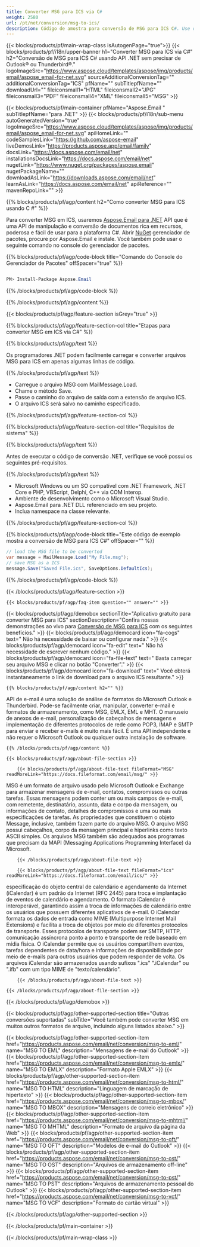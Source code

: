 ```yaml
---
title: Converter MSG para ICS via C#
weight: 2580
url: /pt/net/conversion/msg-to-ics/
description: Código de amostra para conversão de MSG para ICS C#. Use o código de exemplo da API para arquivos MSG em lote para conversão ICS em VB.NET, Asp.NET ou qualquer aplicativo baseado em .NET.
---
```


{{< blocks/products/pf/main-wrap-class isAutogenPage="true">}}
{{< blocks/products/pf/i18n/upper-banner h1="Converter MSG para ICS via C#" h2="Conversão de MSG para ICS C# usando API .NET sem precisar de Outlook® ou Thunderbird®." logoImageSrc="https://www.aspose.cloud/templates/aspose/img/products/email/aspose_email-for-net.svg" sourceAdditionalConversionTag="" additionalConversionTag="ICS" pfName="" subTitlepfName="" downloadUrl="" fileiconsmall1="HTML" fileiconsmall2="JPG" fileiconsmall3="PDF" fileiconsmall4="XML" fileiconsmall5="MSG" >}}

{{< blocks/products/pf/main-container pfName="Aspose.Email " subTitlepfName="para .NET" >}}
{{< blocks/products/pf/i18n/sub-menu autoGeneratedVersion="true" logoImageSrc="https://www.aspose.cloud/templates/aspose/img/products/email/aspose_email-for-net.svg" apiHomeLink="" codeSamplesLink="https://github.com/aspose-email" liveDemosLink="https://products.aspose.app/email/family" docsLink="https://docs.aspose.com/email/net" installationsDocsLink="https://docs.aspose.com/email/net" nugetLink="https://www.nuget.org/packages/aspose.email" nugetPackageName="" downloadAsLink="https://downloads.aspose.com/email/net" learnAsLink="https://docs.aspose.com/email/net" apiReference="" mavenRepoLink="" >}}

{{% blocks/products/pf/agp/content h2="Como converter MSG para ICS usando C #" %}}

 Para converter MSG em ICS, usaremos
 [Aspose.Email para .NET](https://products.aspose.com/email/net)
 API que é uma API de manipulação e conversão de documentos rica em recursos, poderosa e fácil de usar para a plataforma C#. Abrir
 [NuGet](https://www.nuget.org/packages/aspose.email)
 gerenciador de pacotes, procure por Aspose.Email e instale. Você também pode usar o seguinte comando no console do gerenciador de pacotes.

{{% blocks/products/pf/agp/code-block title="Comando do Console do Gerenciador de Pacotes" offSpacer="true" %}}

```cs

PM> Install-Package Aspose.Email

```

{{% /blocks/products/pf/agp/code-block %}}

{{% /blocks/products/pf/agp/content %}}

{{< blocks/products/pf/agp/feature-section isGrey="true" >}}

{{% blocks/products/pf/agp/feature-section-col title="Etapas para converter MSG em ICS via C#" %}}

{{% blocks/products/pf/agp/text %}}

 Os programadores .NET podem facilmente carregar e converter arquivos MSG para ICS em apenas algumas linhas de código.

{{% /blocks/products/pf/agp/text %}}

+  Carregue o arquivo MSG com MailMessage.Load.
+  Chame o método Save.
+  Passe o caminho do arquivo de saída com a extensão de arquivo ICS.
+  O arquivo ICS será salvo no caminho especificado.

{{% /blocks/products/pf/agp/feature-section-col %}}

{{% blocks/products/pf/agp/feature-section-col title="Requisitos de sistema" %}}

{{% blocks/products/pf/agp/text %}}

 Antes de executar o código de conversão .NET, verifique se você possui os seguintes pré-requisitos.

{{% /blocks/products/pf/agp/text %}}

-  Microsoft Windows ou um SO compatível com .NET Framework, .NET Core e PHP, VBScript, Delphi, C++ via COM Interop.
-  Ambiente de desenvolvimento como o Microsoft Visual Studio.
-  Aspose.Email para .NET DLL referenciado em seu projeto.
-  Inclua namespace na classe relevante.

{{% /blocks/products/pf/agp/feature-section-col %}}

{{% blocks/products/pf/agp/code-block title="Este código de exemplo mostra a conversão de MSG para ICS C#" offSpacer="" %}}

```cs
// load the MSG file to be converted
var message = MailMessage.Load("My File.msg");
// save MSG as a ICS
message.Save("Saved File.ics", SaveOptions.DefaultIcs); 

```

{{% /blocks/products/pf/agp/code-block %}}

{{< /blocks/products/pf/agp/feature-section >}}

    {{< blocks/products/pf/agp/faq-item question="" answer="" >}}


<!-- aboutfile Starts -->

{{< blocks/products/pf/agp/demobox sectionTitle="Aplicativo gratuito para converter MSG para ICS" sectionDescription="Confira nossas demonstrações ao vivo para [Conversão de MSG para ICS](https://products.aspose.app/email/conversion/msg-to-ics) com os seguintes benefícios." >}}
        {{< blocks/products/pf/agp/democard icon="fa-cogs" text=" Não há necessidade de baixar ou configurar nada." >}}
        {{< blocks/products/pf/agp/democard icon="fa-edit" text=" Não há necessidade de escrever nenhum código." >}}
        {{< blocks/products/pf/agp/democard icon="fa-file-text" text=" Basta carregar seu arquivo MSG e clicar no botão \"Converter\"." >}}
        {{< blocks/products/pf/agp/democard icon="fa-download" text=" Você obterá instantaneamente o link de download para o arquivo ICS resultante." >}}

    {{% blocks/products/pf/agp/content h2="" %}}

 API de e-mail é uma solução de análise de formatos do Microsoft Outlook e Thunderbird. Pode-se facilmente criar, manipular, converter e-mail e formatos de armazenamento, como MSG, EMLX, EML e MHT. O manuseio de anexos de e-mail, personalização de cabeçalhos de mensagens e implementação de diferentes protocolos de rede como POP3, IMAP e SMTP para enviar e receber e-mails é muito mais fácil. É uma API independente e não requer o Microsoft Outlook ou qualquer outra instalação de software.



    {{% /blocks/products/pf/agp/content %}}

    {{< blocks/products/pf/agp/about-file-section >}}

        {{< blocks/products/pf/agp/about-file-text fileFormat="MSG" readMoreLink="https://docs.fileformat.com/email/msg/" >}}
MSG é um formato de arquivo usado pelo Microsoft Outlook e Exchange para armazenar mensagens de e-mail, contatos, compromissos ou outras tarefas. Essas mensagens podem conter um ou mais campos de e-mail, com remetente, destinatário, assunto, data e corpo da mensagem, ou informações de contato, detalhes de compromissos e uma ou mais especificações de tarefas. As propriedades que constituem o objeto Message, inclusive, também fazem parte do arquivo MSG. O arquivo MSG possui cabeçalhos, corpo da mensagem principal e hiperlinks como texto ASCII simples. Os arquivos MSG também são adequados aos programas que precisam da MAPI (Messaging Applications Programming Interface) da Microsoft.

        {{< /blocks/products/pf/agp/about-file-text >}}

        {{< blocks/products/pf/agp/about-file-text fileFormat="ics" readMoreLink="https://docs.fileformat.com/email/ics/" >}}
especificação do objeto central de calendário e agendamento da Internet (iCalendar) é um padrão da Internet (RFC 2445) para troca e implantação de eventos de calendário e agendamento. O formato iCalendar é interoperável, garantindo assim a troca de informações de calendário entre os usuários que possuem diferentes aplicativos de e-mail. O iCalendar formata os dados de entrada como MIME (Multipurpose Internet Mail Extensions) e facilita a troca de objetos por meio de diferentes protocolos de transporte. Esses protocolos de transporte podem ser SMTP, HTTP, comunicação assíncrona ponto a ponto e transporte de rede baseado em mídia física. O iCalendar permite que os usuários compartilhem eventos, tarefas dependentes de data/hora e informações de disponibilidade por meio de e-mails para outros usuários que podem responder de volta. Os arquivos iCalendar são armazenados usando sufixos ".ics" ".iCalendar" ou ".ifb" com um tipo MIME de "texto/calendário".

        {{< /blocks/products/pf/agp/about-file-text >}}

    {{< /blocks/products/pf/agp/about-file-section >}}

{{< /blocks/products/pf/agp/demobox >}}

<!-- aboutfile Ends -->

{{< blocks/products/pf/agp/other-supported-section title="Outras conversões suportadas" subTitle="Você também pode converter MSG em muitos outros formatos de arquivo, incluindo alguns listados abaixo." >}}

{{< blocks/products/pf/agp/other-supported-section-item href="https://products.aspose.com/email/net/conversion/msg-to-eml/" name="MSG TO EML" description="Mensagens de e-mail do Outlook" >}}
{{< blocks/products/pf/agp/other-supported-section-item href="https://products.aspose.com/email/net/conversion/msg-to-emlx/" name="MSG TO EMLX" description="Formato Apple EMLX" >}}
{{< blocks/products/pf/agp/other-supported-section-item href="https://products.aspose.com/email/net/conversion/msg-to-html/" name="MSG TO HTML" description="Linguagem de marcação de hipertexto" >}}
{{< blocks/products/pf/agp/other-supported-section-item href="https://products.aspose.com/email/net/conversion/msg-to-mbox/" name="MSG TO MBOX" description="Mensagens de correio eletrônico" >}}
{{< blocks/products/pf/agp/other-supported-section-item href="https://products.aspose.com/email/net/conversion/msg-to-mhtml/" name="MSG TO MHTML" description="Formato de arquivo da página da Web" >}}
{{< blocks/products/pf/agp/other-supported-section-item href="https://products.aspose.com/email/net/conversion/msg-to-oft/" name="MSG TO OFT" description="Modelos de e-mail do Outlook" >}}
{{< blocks/products/pf/agp/other-supported-section-item href="https://products.aspose.com/email/net/conversion/msg-to-ost/" name="MSG TO OST" description="Arquivos de armazenamento off-line" >}}
{{< blocks/products/pf/agp/other-supported-section-item href="https://products.aspose.com/email/net/conversion/msg-to-pst/" name="MSG TO PST" description="Arquivos de armazenamento pessoal do Outlook" >}}
{{< blocks/products/pf/agp/other-supported-section-item href="https://products.aspose.com/email/net/conversion/msg-to-vcf/" name="MSG TO VCF" description="Formato do cartão virtual" >}}

{{< /blocks/products/pf/agp/other-supported-section >}}

{{< /blocks/products/pf/main-container >}}
   
{{< /blocks/products/pf/main-wrap-class >}}
